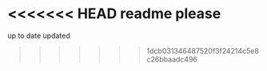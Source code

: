 <<<<<<< HEAD
readme please
=======
up to date
updated
>>>>>>> 1dcb031346487520f3f24214c5e8c26bbaadc496

